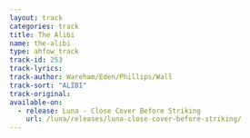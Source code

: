 ```yaml
---
layout: track
categories: track
title: The Alibi
name: the-alibi
type: ahfow_track
track-id: 253
track-lyrics: 
track-author: Wareham/Eden/Phillips/Wall
track-sort: "ALIBI"
track-original: 
available-on:
  - release: Luna - Close Cover Before Striking
    url: /luna/releases/luna-close-cover-before-striking/
---
```

